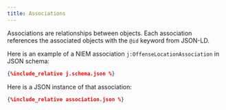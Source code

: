 ```yaml
---
title: Associations
---
```

Associations are relationships between objects.
Each association references the associated objects with the `@id` keyword from JSON-LD.

Here is an example of a NIEM association `j:OffenseLocationAssociation` in JSON schema:

```json
{%include_relative j.schema.json %}
```

Here is a JSON instance of that association:

```json
{%include_relative association.json %}
```

